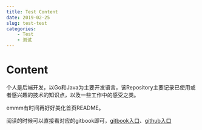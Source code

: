 ```yaml
---
title: Test Content
date: 2019-02-25
slug: test-test
categories:
    - Test
    - 测试
---
```


# Content

个人是后端开发，以Go和Java为主要开发语言，该Repository主要记录已使用或者感兴趣的技术的知识点，以及一些工作中的感受之类。

emmm有时间再好好美化首页README。

阅读的时候可以直接看对应的gitbook即可，[gitbook入口](https://nixum.gitbook.io/note)、[github入口](https://github.com/Nixum/Note)

